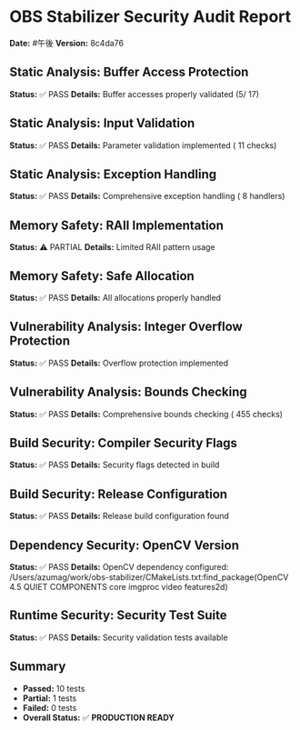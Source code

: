 # OBS Stabilizer Security Audit Report
**Date:** #午後
**Version:** 8c4da76

## Static Analysis: Buffer Access Protection
**Status:** ✅ PASS
**Details:** Buffer accesses properly validated (5/      17)

## Static Analysis: Input Validation
**Status:** ✅ PASS
**Details:** Parameter validation implemented (      11 checks)

## Static Analysis: Exception Handling
**Status:** ✅ PASS
**Details:** Comprehensive exception handling (       8 handlers)

## Memory Safety: RAII Implementation
**Status:** ⚠️ PARTIAL
**Details:** Limited RAII pattern usage

## Memory Safety: Safe Allocation
**Status:** ✅ PASS
**Details:** All allocations properly handled

## Vulnerability Analysis: Integer Overflow Protection
**Status:** ✅ PASS
**Details:** Overflow protection implemented

## Vulnerability Analysis: Bounds Checking
**Status:** ✅ PASS
**Details:** Comprehensive bounds checking (     455 checks)

## Build Security: Compiler Security Flags
**Status:** ✅ PASS
**Details:** Security flags detected in build

## Build Security: Release Configuration
**Status:** ✅ PASS
**Details:** Release build configuration found

## Dependency Security: OpenCV Version
**Status:** ✅ PASS
**Details:** OpenCV dependency configured: /Users/azumag/work/obs-stabilizer/CMakeLists.txt:find_package(OpenCV 4.5 QUIET COMPONENTS core imgproc video features2d)

## Runtime Security: Security Test Suite
**Status:** ✅ PASS
**Details:** Security validation tests available


## Summary
- **Passed:** 10 tests
- **Partial:** 1 tests
- **Failed:** 0 tests
- **Overall Status:** ✅ **PRODUCTION READY**
